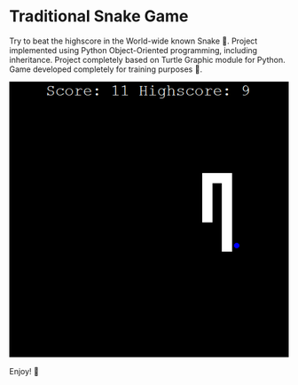 # Traditional Snake Game

Try to beat the highscore in the World-wide known Snake 🐍. Project implemented using Python Object-Oriented programming,
including inheritance. Project completely based on Turtle Graphic module for Python. 
Game developed completely for training purposes 💪.

![Example of snake gameplay](snake.png)

Enjoy! 🐍
